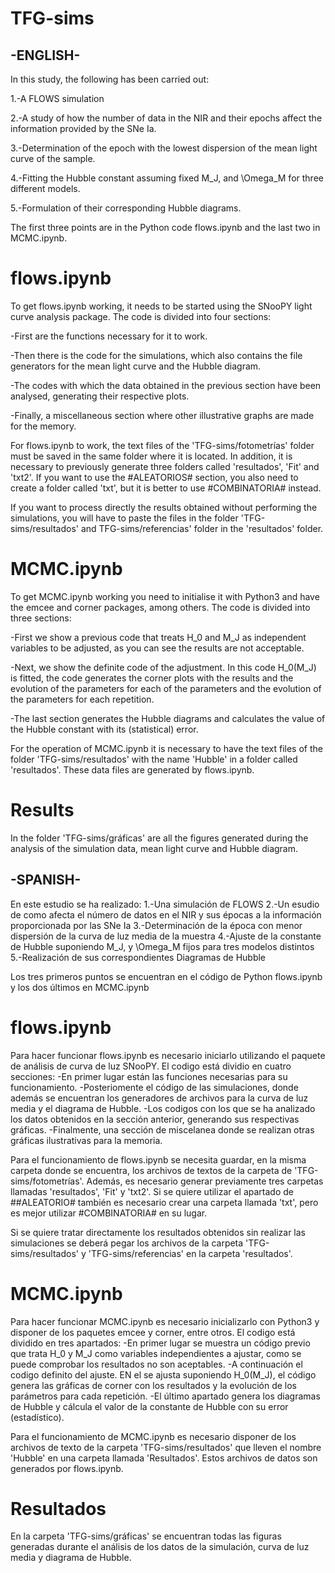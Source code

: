 # TFG-sims

-ENGLISH-
---------

In this study, the following has been carried out:

1.-A FLOWS simulation

2.-A study of how the number of data in the NIR and their epochs affect the information provided by the SNe Ia.

3.-Determination of the epoch with the lowest dispersion of the mean light curve of the sample.

4.-Fitting the Hubble constant assuming fixed M_J, and \Omega_M for three different models.

5.-Formulation of their corresponding Hubble diagrams.

The first three points are in the Python code flows.ipynb and the last two in MCMC.ipynb.

# flows.ipynb #

To get flows.ipynb working, it needs to be started using the SNooPY light curve analysis package.
The code is divided into four sections:

-First are the functions necessary for it to work.

-Then there is the code for the simulations, which also contains the file generators for the mean light curve and the Hubble diagram.

-The codes with which the data obtained in the previous section have been analysed, generating their respective plots.

-Finally, a miscellaneous section where other illustrative graphs are made for the memory.


For flows.ipynb to work, the text files of the 'TFG-sims/fotometrías' folder must be saved in the same folder where it is located. In addition, it is necessary to previously generate three folders called 'resultados', 'Fit' and 'txt2'. 
If you want to use the #ALEATORIOS# section, you also need to create a folder called 'txt', but it is better to use #COMBINATORIA# instead.

If you want to process directly the results obtained without performing the simulations, you will have to paste the files in the folder 'TFG-sims/resultados' and TFG-sims/referencias' folder in the 'resultados' folder.

# MCMC.ipynb #

To get MCMC.ipynb working you need to initialise it with Python3 and have the emcee and corner packages, among others.
The code is divided into three sections:

-First we show a previous code that treats H_0 and M_J as independent variables to be adjusted, as you can see the results are not acceptable.

-Next, we show the definite code of the adjustment. In this code H_0(M_J) is fitted, the code generates the corner plots with the results and the evolution of the parameters for each of the parameters and the evolution of the parameters for each repetition.

-The last section generates the Hubble diagrams and calculates the value of the Hubble constant with its (statistical) error.

For the operation of MCMC.ipynb it is necessary to have the text files of the folder 'TFG-sims/resultados' with the name 'Hubble' in a folder called 'resultados'. These data files are generated by flows.ipynb.

# Results #

In the folder 'TFG-sims/gráficas' are all the figures generated during the analysis of the simulation data, mean light curve and Hubble diagram.


-SPANISH-
---------

En este estudio se ha realizado:
1.-Una simulación de FLOWS
2.-Un esudio de como afecta el número de datos en el NIR y sus épocas a la información proporcionada por las SNe Ia
3.-Determinación de la época con menor dispersión de la curva de luz media de la muestra
4.-Ajuste de la constante de Hubble suponiendo M_J, y \Omega_M fijos para tres modelos distintos
5.-Realización de sus correspondientes Diagramas de Hubble

Los tres primeros puntos se encuentran en el código de Python flows.ipynb y los dos últimos en MCMC.ipynb

# flows.ipynb #

Para hacer funcionar flows.ipynb es necesario iniciarlo utilizando el paquete de análisis de curva de luz SNooPY.
El codigo está dividio en cuatro secciones:
-En primer lugar están las funciones necesarias para su funcionamiento.
-Posteriomente el código de las simulaciones, donde además se encuentran los generadores de archivos para la curva de luz media y el diagrama de Hubble.
-Los codigos con los que se ha analizado los datos obtenidos en la sección anterior, generando sus respectivas gráficas.
-Finalmente, una sección de miscelanea donde se realizan otras gráficas ilustrativas para la memoria.

Para el funcionamiento de flows.ipynb se necesita guardar, en la misma carpeta donde se encuentra, los archivos de textos de la carpeta de 'TFG-sims/fotometrías'. 
Además, es necesario generar previamente tres carpetas llamadas 'resultados', 'Fit' y 'txt2'. 
Si se quiere utilizar el apartado de ##ALEATORIO# también es necesario crear una carpeta llamada 'txt', pero es mejor utilizar #COMBINATORIA#  en su lugar.

Si se quiere tratar directamente los resultados obtenidos sin realizar las simulaciones se deberá pegar los archivos de la carpeta 'TFG-sims/resultados' y 
'TFG-sims/referencias' en la carpeta 'resultados'.

# MCMC.ipynb #

Para hacer funcionar MCMC.ipynb es necesario inicializarlo con Python3 y disponer de los paquetes emcee y corner, entre otros.
El codigo está dividido en tres apartados:
-En primer lugar se muestra un código previo que trata H_0 y M_J como variables independientes a ajustar, como se puede comprobar los resultados no son aceptables.
-A continuación el codigo definito del ajuste. EN el se ajusta suponiendo H_0(M_J), el código genera las gráficas de corner con los resultados 
y la evolución de los parámetros para cada repetición.
-El último apartado genera los diagramas de Hubble y cálcula el valor de la constante de Hubble con su error (estadístico).

Para el funcionamiento de MCMC.ipynb es necesario disponer de los archivos de texto de la carpeta 'TFG-sims/resultados' que lleven el nombre 'Hubble' 
en una carpeta llamada 'Resultados'. Estos archivos de datos son generados por flows.ipynb.

# Resultados #

En la carpeta 'TFG-sims/gráficas' se encuentran todas las figuras generadas durante el análisis de los datos de la simulación, 
curva de luz media y diagrama de Hubble.
